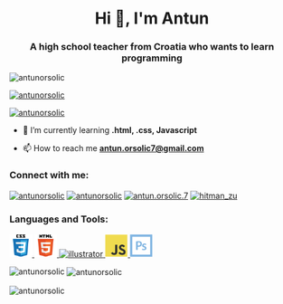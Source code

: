 <h1 align="center">Hi 👋, I'm Antun</h1>
<h3 align="center">A high school teacher from Croatia who wants to learn programming</h3>

<p align="left"> <img src="https://komarev.com/ghpvc/?username=antunorsolic&label=Profile%20views&color=0e75b6&style=flat" alt="antunorsolic" /> </p>

<p align="left"> <a href="https://github.com/ryo-ma/github-profile-trophy"><img src="https://github-profile-trophy.vercel.app/?username=antunorsolic" alt="antunorsolic" /></a> </p>

<p align="left"> <a href="https://twitter.com/antunorsolic" target="blank"><img src="https://img.shields.io/twitter/follow/antunorsolic?logo=twitter&style=for-the-badge" alt="antunorsolic" /></a> </p>

- 🌱 I’m currently learning **.html, .css, Javascript**

- 📫 How to reach me **antun.orsolic7@gmail.com**

<h3 align="left">Connect with me:</h3>
<p align="left">
<a href="https://twitter.com/antunorsolic" target="blank"><img align="center" src="https://raw.githubusercontent.com/rahuldkjain/github-profile-readme-generator/master/src/images/icons/Social/twitter.svg" alt="antunorsolic" height="30" width="40" /></a>
<a href="https://linkedin.com/in/antunorsolic" target="blank"><img align="center" src="https://raw.githubusercontent.com/rahuldkjain/github-profile-readme-generator/master/src/images/icons/Social/linked-in-alt.svg" alt="antunorsolic" height="30" width="40" /></a>
<a href="https://fb.com/antun.orsolic.7" target="blank"><img align="center" src="https://raw.githubusercontent.com/rahuldkjain/github-profile-readme-generator/master/src/images/icons/Social/facebook.svg" alt="antun.orsolic.7" height="30" width="40" /></a>
<a href="https://instagram.com/hitman_zu" target="blank"><img align="center" src="https://raw.githubusercontent.com/rahuldkjain/github-profile-readme-generator/master/src/images/icons/Social/instagram.svg" alt="hitman_zu" height="30" width="40" /></a>
</p>

<h3 align="left">Languages and Tools:</h3>
<p align="left"> <a href="https://www.w3schools.com/css/" target="_blank" rel="noreferrer"> <img src="https://raw.githubusercontent.com/devicons/devicon/master/icons/css3/css3-original-wordmark.svg" alt="css3" width="40" height="40"/> </a> <a href="https://www.w3.org/html/" target="_blank" rel="noreferrer"> <img src="https://raw.githubusercontent.com/devicons/devicon/master/icons/html5/html5-original-wordmark.svg" alt="html5" width="40" height="40"/> </a> <a href="https://www.adobe.com/in/products/illustrator.html" target="_blank" rel="noreferrer"> <img src="https://www.vectorlogo.zone/logos/adobe_illustrator/adobe_illustrator-icon.svg" alt="illustrator" width="40" height="40"/> </a> <a href="https://developer.mozilla.org/en-US/docs/Web/JavaScript" target="_blank" rel="noreferrer"> <img src="https://raw.githubusercontent.com/devicons/devicon/master/icons/javascript/javascript-original.svg" alt="javascript" width="40" height="40"/> </a> <a href="https://www.photoshop.com/en" target="_blank" rel="noreferrer"> <img src="https://raw.githubusercontent.com/devicons/devicon/master/icons/photoshop/photoshop-line.svg" alt="photoshop" width="40" height="40"/> </a> </p>

<p><img align="left" src="https://github-readme-stats.vercel.app/api/top-langs?username=antunorsolic&show_icons=true&locale=en&layout=compact" alt="antunorsolic" /></p>

<p>&nbsp;<img align="center" src="https://github-readme-stats.vercel.app/api?username=antunorsolic&show_icons=true&locale=en" alt="antunorsolic" /></p>

<p><img align="center" src="https://github-readme-streak-stats.herokuapp.com/?user=antunorsolic&" alt="antunorsolic" /></p>
